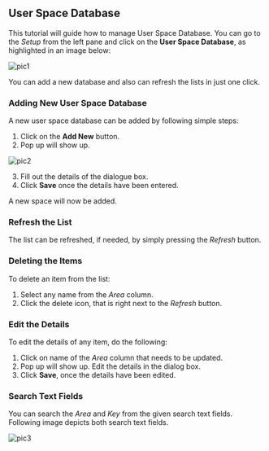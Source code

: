 ## User Space Database ##
This tutorial will guide how to manage User Space Database. You can go to the *Setup* from the left pane and click on the **User Space Database**, as highlighted in an image below:

![pic1](https://s18.postimg.org/3lb7r4ctl/image.png)

You can add a new database and also can refresh the lists in just one click.

### Adding New User Space Database ###
A new user space database can be added by following simple steps:
1. Click on the **Add New** button.
2.	Pop up will show up.

![pic2](https://s14.postimg.org/424lqv575/image.png)

3.	Fill out the details of the dialogue box.
4.	Click **Save** once the details have been entered.

A new space will now be added.

### Refresh the List ###
The list can be refreshed, if needed, by simply pressing the *Refresh* button.

### Deleting the Items ###
To delete an item from the list:
1. Select any name from the *Area* column.
2. Click the delete icon, that is right next to the *Refresh* button.

### Edit the Details ###
To edit the details of any item, do the following:
1. Click on name of the *Area* column that needs to be updated.
2. Pop up will show up. Edit the details in the dialog box.
3. Click **Save**, once the details have been edited.

### Search Text Fields ###
You can search the *Area* and *Key* from the given search text fields.
Following image depicts both search text fields.

![pic3](https://s12.postimg.org/tqf9h0xf1/image.png)
